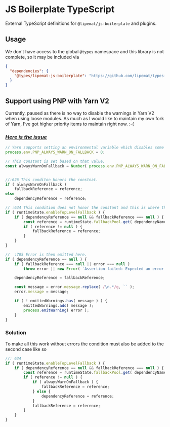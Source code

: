 # JS Boilerplate TypeScript
External TypeScript definitions for `@lipemat/js-boilerplate` and plugins.

## Usage

We don't have access to the global `@types` namespace and this library is not complete, so it may be included via

```json
{
  "dependencies": {
    "@types/lipemat-js-boilerplate": "https://github.com/lipemat/types-js-boilerplate.git"
  }
}

```

## Support using PNP with Yarn V2

Currently, paused as there is no way to disable the warnings in Yarn V2 when using loose modules.
As much as I would like to maintain my own fork of Yarn, I've got higher priority items to 
maintain right now. :-(


### _*<a href="https://github.com/yarnpkg/berry/blob/7d9b64288d292af1ab147dff6f11f3c59a4b0ed7/packages/yarnpkg-pnp/sources/loader/makeApi.ts#L30">Here is the issue</a>*_

```typescript
// Yarn supports setting an environmental variable which disables some of the loose module warnings.
process.env.PNP_ALWAYS_WARN_ON_FALLBACK = 0;

// This constant is set based on that value.
const alwaysWarnOnFallback = Number( process.env.PNP_ALWAYS_WARN_ON_FALLBACK ) > 0;


//:626 This conditon honors the constnat.
if ( alwaysWarnOnFallback )
	fallbackReference = reference;
else
	dependencyReference = reference;

// :634 This condition does not honor the constant and this is where the variable is set which triggers the errors.
if ( runtimeState.enableTopLevelFallback ) {
	if ( dependencyReference == null && fallbackReference === null ) {
		const reference = runtimeState.fallbackPool.get( dependencyName );
		if ( reference != null ) {
			fallbackReference = reference;
		}
	}
}

//  :705 Error is then emitted here.
if ( dependencyReference == null ) {
	if ( fallbackReference === null || error === null )
		throw error || new Error( `Assertion failed: Expected an error to have been set` );

	dependencyReference = fallbackReference;

	const message = error.message.replace( /\n.*/g, `` );
	error.message = message;

	if ( ! emittedWarnings.has( message ) ) {
		emittedWarnings.add( message );
		process.emitWarning( error );
	}
}

```

### Solution
To make all this work without errors the condition must also be added to the second case like so

```typescript
//: 634
if ( runtimeState.enableTopLevelFallback ) {
	if ( dependencyReference == null && fallbackReference === null ) {
		const reference = runtimeState.fallbackPool.get( dependencyName );
		if ( reference != null ) {
			if ( alwaysWarnOnFallback ) {
				fallbackReference = reference;
			} else {
				dependencyReference = reference;
			}
			fallbackReference = reference;
		}
	}
}

```


